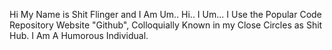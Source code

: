 Hi My Name is Shit Flinger and I Am Um.. Hi.. I 
Um... I Use the Popular Code Repository Website
"Github", Colloquially Known in my Close Circles as 
Shit Hub. I Am A Humorous Individual. 
